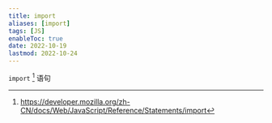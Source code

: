 ```yaml
---
title: import
aliases: [import]
tags: [JS]
enableToc: true
date: 2022-10-19
lastmod: 2022-10-24
---
```


`import` [^1] 语句

[^1]: <https://developer.mozilla.org/zh-CN/docs/Web/JavaScript/Reference/Statements/import>

